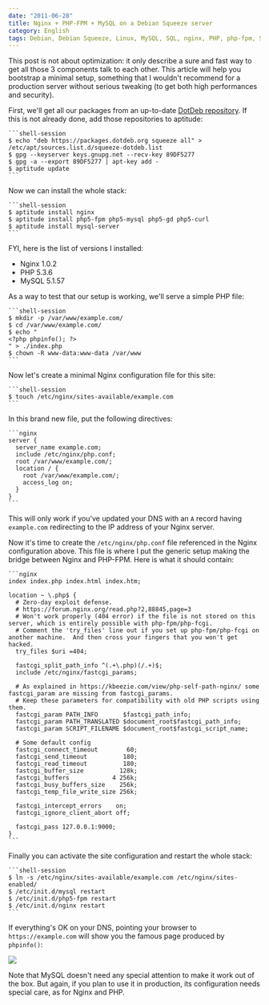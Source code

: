 ```yaml
---
date: "2011-06-28"
title: Nginx + PHP-FPM + MySQL on a Debian Squeeze server
category: English
tags: Debian, Debian Squeeze, Linux, MySQL, SQL, nginx, PHP, php-fpm, Server, Web
---
```


This post is not about optimization: it only describe a sure and fast way to get all those 3 components talk to each other. This article will help you bootstrap a minimal setup, something that I wouldn't recommend for a production server without serious tweaking (to get both high performances and security).

First, we'll get all our packages from an up-to-date [DotDeb repository](https://www.dotdeb.org/). If this is not already done, add those repositories to aptitude:

    ```shell-session
    $ echo "deb https://packages.dotdeb.org squeeze all" > /etc/apt/sources.list.d/squeeze-dotdeb.list
    $ gpg --keyserver keys.gnupg.net --recv-key 89DF5277
    $ gpg -a --export 89DF5277 | apt-key add -
    $ aptitude update
    ```

Now we can install the whole stack:

    ```shell-session
    $ aptitude install nginx
    $ aptitude install php5-fpm php5-mysql php5-gd php5-curl
    $ aptitude install mysql-server
    ```

FYI, here is the list of versions I installed:
  * Nginx 1.0.2
  * PHP 5.3.6
  * MySQL 5.1.57

As a way to test that our setup is working, we'll serve a simple PHP file:

    ```shell-session
    $ mkdir -p /var/www/example.com/
    $ cd /var/www/example.com/
    $ echo "
    <?php phpinfo(); ?>
    " > ./index.php
    $ chown -R www-data:www-data /var/www
    ```

Now let's create a minimal Nginx configuration file for this site:

    ```shell-session
    $ touch /etc/nginx/sites-available/example.com
    ```

In this brand new file,  put the following directives:

    ```nginx
    server {
      server_name example.com;
      include /etc/nginx/php.conf;
      root /var/www/example.com/;
      location / {
        root /var/www/example.com/;
        access_log on;
      }
    }
    ```

This will only work if you've updated your DNS with an `A` record having `example.com` redirecting to the IP address of your Nginx server.

Now it's time to create the `/etc/nginx/php.conf` file referenced in the Nginx configuration above. This file is where I put the generic setup making the bridge between Nginx and PHP-FPM. Here is what it should contain:

    ```nginx
    index index.php index.html index.htm;

    location ~ \.php$ {
      # Zero-day exploit defense.
      # https://forum.nginx.org/read.php?2,88845,page=3
      # Won't work properly (404 error) if the file is not stored on this server, which is entirely possible with php-fpm/php-fcgi.
      # Comment the 'try_files' line out if you set up php-fpm/php-fcgi on another machine.  And then cross your fingers that you won't get hacked.
      try_files $uri =404;

      fastcgi_split_path_info ^(.+\.php)(/.+)$;
      include /etc/nginx/fastcgi_params;

      # As explained in https://kbeezie.com/view/php-self-path-nginx/ some fastcgi_param are missing from fastcgi_params.
      # Keep these parameters for compatibility with old PHP scripts using them.
      fastcgi_param PATH_INFO       $fastcgi_path_info;
      fastcgi_param PATH_TRANSLATED $document_root$fastcgi_path_info;
      fastcgi_param SCRIPT_FILENAME $document_root$fastcgi_script_name;

      # Some default config
      fastcgi_connect_timeout        60;
      fastcgi_send_timeout          180;
      fastcgi_read_timeout          180;
      fastcgi_buffer_size          128k;
      fastcgi_buffers            4 256k;
      fastcgi_busy_buffers_size    256k;
      fastcgi_temp_file_write_size 256k;

      fastcgi_intercept_errors    on;
      fastcgi_ignore_client_abort off;

      fastcgi_pass 127.0.0.1:9000;
    }
    ```

Finally you can activate the site configuration and restart the whole stack:

    ```shell-session
    $ ln -s /etc/nginx/sites-available/example.com /etc/nginx/sites-enabled/
    $ /etc/init.d/mysql restart
    $ /etc/init.d/php5-fpm restart
    $ /etc/init.d/nginx restart
    ```

If everything's OK on your DNS, pointing your browser to `https://example.com` will show you the famous page produced by `phpinfo()`:

![](/uploads/2011/phpinfo-536.png)

Note that MySQL doesn't need any special attention to make it work out of the box. But again, if you plan to use it in production, its configuration needs special care, as for Nginx and PHP.
